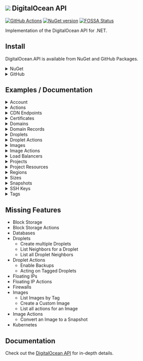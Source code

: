 ## ![](http://i.imgur.com/llqIpX6.png) DigitalOcean API

[![GitHub Actions](https://img.shields.io/endpoint.svg?url=https%3A%2F%2Factions-badge.atrox.dev%2Ftrmcnvn%2FDigitalOcean.API%2Fbadge&label=build&logo=none)](https://actions-badge.atrox.dev/trmcnvn/DigitalOcean.API/goto)
[![NuGet version](https://img.shields.io/nuget/v/DigitalOcean.API.svg)](https://www.nuget.org/packages/DigitalOcean.API)
[![FOSSA Status](https://app.fossa.com/api/projects/git%2Bgithub.com%2Ftrmcnvn%2FDigitalOcean.API.svg?type=shield)](https://app.fossa.com/projects/git%2Bgithub.com%2Ftrmcnvn%2FDigitalOcean.API?ref=badge_shield)

Implementation of the DigitalOcean API for .NET.

## Install

DigitalOcean.API is available from NuGet and GitHub Packages.

<details>
<summary>NuGet</summary>

```
dotnet add package DigitalOcean.API
```

</details>
<details>
<summary>GitHub</summary>

Make sure that you have followed these [steps](https://help.github.com/en/articles/configuring-nuget-for-use-with-github-package-registry#installing-a-package) to setup GitHub Packages.

```
dotnet add package DigitalOcean.API -s https://nuget.pkg.github.com/trmcnvn/index.json
```

</details>

## Examples / Documentation

<details>
  <summary>Account</summary>

[DigitalOcean Documentation](https://developers.digitalocean.com/documentation/v2/#account)

#### Get User Information

```csharp
var account = await client.Account.Get();
// => Models.Responses.Account
```

</details>
<details>
  <summary>Actions</summary>

[DigitalOcean Documentation](https://developers.digitalocean.com/documentation/v2/#actions)

#### List all Actions

```csharp
var actions = await client.Actions.GetAll();
// => IReadOnlyList<Models.Responses.Action>
```

#### Retreive an existing Action

```csharp
var action = await client.Actions.Get(36804636);
// => Models.Responses.Action
```

</details>
<details>
  <summary>CDN Endpoints</summary>

[DigitalOcean Documentation](https://developers.digitalocean.com/documentation/v2/#cdn-endpoints)

#### Create a new CDN endpoint

```csharp
var newEndpoint = new Models.Requests.CdnEndpoint {
  Origin = "static-images.nyc3.digitaloceanspaces.com",
  CertificateId = "892071a0-bb95-49bc-8021-3afd67a210bf",
  CustomDomain = "static.example.com",
  Ttl = 3600,
};
var endpoint = await client.CdnEndpoints.Create(newEndpoint);
// => Models.Responses.CdnEndpoint
```

#### Retreive an existing CDN endpoint

```csharp
var endpoint = await client.CdnEndpoints.Get("19f06b6a-3ace-4315-b086-499a0e521b76");
// => Models.Responses.CdnEndpoint
```

#### List all CDN endpoints

```csharp
var endpoints = await client.CdnEndpoints.GetAll();
// => IReadOnlyList<Models.Responses.CdnEndpoint>
```

#### Update an exisiting CDN endpoint

```csharp
var updatedEndpoint = new Models.Requests.CdnEndpoint {
  Ttl = 1800,
};
var endpoint = await client.CdnEndpoints.Update("19f06b6a-3ace-4315-b086-499a0e521b76", updatedEndpoint);
// => Models.Responses.CdnEndpoint
```

#### Delete a CDN endpoint

```csharp
await client.CdnEndpoints.Delete("19f06b6a-3ace-4315-b086-499a0e521b76");
```

#### Purge the cache for an existing CDN endpoint

```csharp
var files = new Models.Requests.PurgeCdnFiles {
  Files = new List<string> {
    "assets/img/hero.png",
    "assets/css/*",
  },
};
await client.CdnEndpoints.PurgeCache("19f06b6a-3ace-4315-b086-499a0e521b76", files);
```

</details>
<details>
<summary>Certificates</summary>

[DigitalOcean Documentation](https://developers.digitalocean.com/documentation/v2/#certificates)

#### Create a new custom Certificate

```csharp
var newCertificate = new Models.Requests.Certificate {
  Name = "web-cert-01",
  Type = "custom",
  PrivateKey = "-----BEGIN PRIVATE KEY-----",
  LeafCertificate = "-----BEGIN CERTIFICATE-----",
  CertificateChain = "-----BEGIN CERTIFICATE-----",
};
var certificate = await client.Certificates.Create(newCertificate);
// => IReadOnlyList<Models.Responses.Certificate>
```

#### Create a new Let's Encrypt Certificate

```csharp
var newCertificate = new Models.Requests.Certificate {
  Name = "le-cert-01",
  Type = "lets_encrypt",
  DnsNames = new List<string> {
    "www.example.com",
    "example.com",
  },
};
var certificate = await client.Certificates.Create(newCertificate);
// => IReadOnlyList<Models.Responses.Certificate>
```

#### Retreive an exisiting Certificate

```csharp
var certificate = await client.Certificates.Get("892071a0-bb95-49bc-8021-3afd67a210bf");
// => Models.Responses.Certificate
```

#### List all Certificates

```csharp
var certificates = await client.Certificates.GetAll();
// => IReadOnlyList<Models.Requests.Certificate>
```

#### Delete a Certificate

```csharp
await client.Certificates.Delete("892071a0-bb95-49bc-8021-3afd67a210bf");
```

</details>

<details>
<summary>Domains</summary>

[DigitalOcean Documentation](https://developers.digitalocean.com/documentation/v2/#domains)

#### List all Domains

```csharp
var domains = await client.Domains.GetAll();
// => IReadOnlyList<Models.Responses.Domain>
```

#### Create a new Domain

```csharp
var newDomain = new Models.Requests.Domain {
  Name = "example.com",
  IpAddress = "1.2.3.4",
};
var domain = await client.Domains.Create(newDomain);
// => Models.Responses.Domain
```

#### Retreive an existing Domain

```csharp
var domain = await client.Domains.Get("example.com");
// => Models.Responses.Domain
```

#### Delete a Domain

```csharp
await client.Domains.Delete("example.com");
```

</details>
<details>
<summary>Domain Records</summary>

[DigitalOcean Documentation](https://developers.digitalocean.com/documentation/v2/#domain-records)

#### List all Domain Records

```csharp
var records = await client.DomainRecords.GetAll();
// => IReadOnlyList<Models.Responses.DomainRecord>
```

#### Create a new Domain Record

```csharp
var newRecord = new Models.Requests.DomainRecord {
  Type = "A",
  Name = "www",
  Data = "162.10.66.0",
  Ttl = 1800,
};
var record = await client.DomainRecords.Create(newRecord);
// => Models.Responses.DomainRecord
```

#### Retreive an existing Domain Record

```csharp
var record = await client.DomainRecords.Get(3352896);
// => Models.Responses.DomainRecord
```

#### Update a Domain Record

```csharp
var updateRecord = new Models.Requests.DomainRecord {
  Name = "blog",
};
var record = await client.DomainRecords.Update(3352896, updateRecord);
// => Models.Responses.DomainRecord
```

#### Delete a Domain Record

```csharp
await client.DomainRecords.Delete();
```

</details>
<details>
  <summary>Droplets</summary>

[DigitalOcean Documentation](https://developers.digitalocean.com/documentation/v2/#droplets)

#### Create a new Droplet

```csharp
var newDroplet = new Models.Requests.Droplet {
  Name = "example.com",
  Region = "nyc3",
  Size = "s-lvcpu-1gb",
  Image = "ubuntu-16-04-x64",
  SshIdsOrFingerprints = new List<int> { 107149 },
  Backups = false,
  Ipv6 = true,
  Tags = new List<string> { "web" },
};
var droplet = await client.Droplets.Create(newDroplet);
// => Models.Responses.Droplet
```

#### Retreive an existing Droplet by id

```csharp
var droplet = await client.Droplets.Get(3164494);
// => Models.Responses.Droplet
```

#### List all Droplets

```csharp
var droplets = await client.Droplets.GetAll();
// => IReadOnlyList<Models.Responses.Droplet>
```

#### Listing Droplets by Tag

```csharp
var droplets = await client.Droplets.GetAllByTag("awesome");
// => IReadOnlyList<Models.Responses.Droplet>
```

#### List all available Kernels for a Droplet

```csharp
var kernels = await client.Droplets.GetKernels(3164494);
// => IReadOnlyList<Models.Responses.Kernel>
```

#### List snapshots for a Droplet

```csharp
var snapshots = await client.Droplets.GetSnapshots(3164494);
// => IReadOnlyList<Models.Responses.Image>
```

#### List backups for a Droplet

```csharp
var backups = await client.Droplets.GetBackups(3164494);
// => IReadOnlyList<Models.Responses.Image>
```

#### List actions for a Droplet

```csharp
var actions = await client.Droplets.GetActions(3164494);
// => IReadOnlyList<Models.Responses.Action>
```

#### Delete a Droplet

```csharp
await client.Droplets.Delete(3164494);
```

#### Deleting Droplets by Tag

```csharp
await client.Droplets.DeleteByTag("awesome");
```

</details>
<details>
<summary>Droplet Actions</summary>

[DigitalOcean Documentation](https://developers.digitalocean.com/documentation/v2/#droplet-actions)

#### Disable Backups

```csharp
var action = await client.DropletActions.DisableBackups(3164450);
// => Models.Responses.Action
```

#### Reboot a Droplet

```csharp
var action = await client.DropletActions.Reboot(3164450);
// => Models.Responses.Action
```

#### Power Cycle a Droplet

```csharp
var action = await client.DropletActions.PowerCycle(3164450);
// => Models.Responses.Action
```

#### Shutdown a Droplet

```csharp
var action = await client.DropletActions.Shutdown(3164450);
// => Models.Responses.Action
```

#### Power Off a Droplet

```csharp
var action = await client.DropletActions.PowerOff(3164450);
// => Models.Responses.Action
```

#### Power On a Droplet

```csharp
var action = await client.DropletActions.PowerOn(3164450);
// => Models.Responses.Action
```

#### Restore a Droplet

```csharp
var action = await client.DropletActions.Restore(3164450, 12389723);
// => Models.Responses.Action
```

#### Password Reset a Droplet

```csharp
var action = await client.DropletActions.ResetPassword(3164450);
// => Models.Responses.Action
```

#### Resize a Droplet

```csharp
var action = await client.DropletActions.Resize(3164450, "1gb");
// => Models.Responses.Action
```

#### Rebuild a Droplet

```csharp
var action = await client.DropletActions.Rebuild(3164450, "ubuntu-16-04-x64");
// => Models.Responses.Action
```

#### Rename a Droplet

```csharp
var action = await client.DropletActions.Rename(3164450, "nifty-new-name");
// => Models.Responses.Action
```

#### Change the Kernel

```csharp
var action = await client.DropletActions.ChangeKernel(3164450, 991);
// => Models.Responses.Action
```

#### Enable IPv6

```csharp
var action = await client.DropletActions.EnableIpv6(3164450);
// => Models.Responses.Action
```

#### Enable Private Networking

```csharp
var action = await client.DropletActions.EnablePrivateNetworking(3164450);
// => Models.Responses.Action
```

#### Snapshot a Droplet

```csharp
var action = await client.DropletActions.Snapshot(3164450, "Nifty New Snapshot");
// => Models.Responses.Action
```

#### Retreive a Droplet Action

```csharp
var action = await client.DropletActions.GetDropletAction(3164444, 36804807);
// => Models.Responses.Action
```

</details>
<details>
<summary>Images</summary>

[DigitalOcean Documentation](https://developers.digitalocean.com/documentation/v2/#images)

#### List all Images

```csharp
var images = await client.Images.GetAll();
// => IReadOnlyList<Models.Responses.Image>
```

#### List all Distrubution Images

```csharp
var images = await client.Images.GetAll(Models.Requests.ImageType.Distrubution);
// => IReadOnlyList<Models.Responses.Image>
```

#### List all Application Images

```csharp
var images = await client.Images.GetAll(Models.Requests.ImageType.Application);
// => IReadOnlyList<Models.Responses.Image>
```

#### List a User's Images

```csharp
var images = await client.Images.GetAll(Models.Requests.ImageType.Private);
// => IReadOnlyList<Models.Responses.Image>
```

#### Retreive an existing Image by id

```csharp
var image = await client.Images.Get(7555620);
// => Models.Responses.Image
```

#### Retreive an existing Image by slug

```csharp
var image = await client.Images.Get("ubuntu-16-04-x64");
// => Models.Responses.Image
```

#### Update an Image

```csharp
var updateImage = new Models.Requests.Image {
  Name = "new-image-name",
};
var image = await client.Images.Update(7555620, updateImage);
// => Models.Responses.Image
```

#### Delete an Image

```csharp
await client.Images.Delete(7555620);
```

</details>
<details>
<summary>Image Actions</summary>

[DigitalOcean Documenation](https://developers.digitalocean.com/documentation/v2/#image-actions)

#### Transfer an Image

```csharp
var action = await client.ImageActions.Transfer(7938269, "nyc2");
// => Models.Responses.Action
```

#### Retreive an existing Image Action

```csharp
var action = await client.ImageActions.GetAction(7938269, 36805527);
// => Models.Responses.Action
```

</details>
<details>
<summary>Load Balancers</summary>

[DigitalOcean Documenation](https://developers.digitalocean.com/documentation/v2/#load-balancers)

#### Create a new Load Balancer

```csharp
var newBalancer = new Models.Requests.LoadBalancer {
  Name = "example-lb-01",
  Region = "nyc3",
  ForwardingRules = new List<Models.Responses.ForwardingRules> {
    new Models.Responses.ForwardingRules {
      EntryProtocol = "http",
      EntryPort = 80,
      TargetProtocol = "http",
      TargetPort = 80,
      CertificateId = "",
      TlsPassthrough = false,
    }
  },
  HealthCheck = new Models.Responses.HealthCheck {
    Protocol = "http",
    Port = 80,
    Path = "/",
    CheckIntervalSeconds = 10,
    ResponseTimeoutInSeconds = 5,
    HealthyThreshold = 5,
    UnhealthyThreshold = 3,
  },
  StickySessions = new Models.Responses.StickySessions {
    Type = "none",
  },
  DropletIds = new List<int> { 3164444, 3164445 },
};
var balancer = await client.LoadBalancers.Create(newBalancer);
// => Models.Responses.LoadBalancer
```

#### Create a new Load Balancer with Droplet Tag

```csharp
var newBalancer = new Models.Requests.LoadBalancer {
  Name = "example-lb-01",
  Region = "nyc3",
  ForwardingRules = new List<Models.Responses.ForwardingRules> {
    new Models.Responses.ForwardingRules {
      EntryProtocol = "http",
      EntryPort = 80,
      TargetProtocol = "http",
      TargetPort = 80,
      CertificateId = "",
      TlsPassthrough = false,
    }
  },
  HealthCheck = new Models.Responses.HealthCheck {
    Protocol = "http",
    Port = 80,
    Path = "/",
    CheckIntervalSeconds = 10,
    ResponseTimeoutInSeconds = 5,
    HealthyThreshold = 5,
    UnhealthyThreshold = 3,
  },
  StickySessions = new Models.Responses.StickySessions {
    Type = "none",
  },
  Tag = "web:prod",
};
var balancer = await client.LoadBalancers.Create(newBalancer);
// => Models.Responses.LoadBalancer
```

#### Retreive an existing Load Balancer

```csharp
var balancer = await client.LoadBalancers.Get("4de7ac8b-495b-4884-9a69-1050c6793cd6");
// => Models.Responses.LoadBalancer
```

#### List all Load Balancers

```csharp
var balancers = await client.LoadBalancers.GetAll();
// => IReadOnlyList<Models.Responses.LoadBalancer>
```

#### Update a Load Balancer

```csharp
var updateBalancer = new Models.Requests.LoadBalancer {
  Name = "example-lb-01",
  Region = "nyc3",
  Algorithm = "least_connections",
  ForwardingRules = new List<Models.Requests.ForwardingRules> {
    new Models.Requests.ForwardingRules {
      EntryProtocol = "http",
      EntryPort = 80,
      TargetProtocol = "http",
      TargetPort = 80,
    }
  },
  HealthCheck = new Models.Requests.HealthCheck {
    Protocol = "http",
    Port = 80,
    Path = "/",
    CheckIntervalInSeconds = 10,
    ResponseTimeoutInSeconds = 5,
    HealthyThreshold = 5,
    UnhealthyThreshold = 3,
  },
  StickySessions = new Models.Requests.StickySessions {
    Type = "cookies",
    CookieName = "DO_LB",
    CookieTtlInSeconds = 300,
  },
  DropletIds = new List<int> { 3164444, 3164445 },
};
var balancer = await client.LoadBalancers.Update("4de7ac8b-495b-4884-9a69-1050c6793cd6", updateBalancer);
// => Models.Responses.LoadBalancer
```

#### Delete a Load Balancer

```csharp
await client.LoadBalancers.Delete("4de7ac8b-495b-4884-9a69-1050c6793cd6");
```

#### Add Droplets to a Load Balancer

```csharp
var droplets = new Models.Requests.LoadBalancerDroplets {
  DropletIds = new List<int> { 3164446, 3164447 },
};
await client.LoadBalancers.AddDroplets("4de7ac8b-495b-4884-9a69-1050c6793cd6", droplets);
```

#### Remove Droplets from a Load Balancer

```csharp
var droplets = new Models.Requests.LoadBalancerDroplets {
  DropletIds = new List<int> { 3164446, 3164447 },
};
await client.LoadBalancers.RemoveDroplets("4de7ac8b-495b-4884-9a69-1050c6793cd6", droplets);
```

#### Add forwarding rules to a Load Balancer

```csharp
var rules = new Models.Requests.ForwardingRules {
  EntryProtocol = "tcp",
  EntryPort = 3306,
  TargetProtocol = "tcp",
  TargetPort = 3306,
};
await client.LoadBalancers.AddForwardingRule("4de7ac8b-495b-4884-9a69-1050c6793cd6", rules);
```

#### Remove forwarding rules from a Load Balancer

```csharp
var rules = new Models.Requests.ForwardingRules {
  EntryProtocol = "tcp",
  EntryPort = 3306,
  TargetProtocol = "tcp",
  TargetPort = 3306,
};
await client.LoadBalancers.RemoveForwardingRule("4de7ac8b-495b-4884-9a69-1050c6793cd6", rules);
```

</details>
<details>
<summary>Projects</summary>

[DigitalOcean Documentation](https://developers.digitalocean.com/documentation/v2/#projects)

#### Create a Project

```csharp
var newProject = new Models.Requests.Project {
  Name = "my-web-api",
  Description = "My Website API",
  Purpose = Models.Requests.Project.Purposes.ServiceOrApi,
  Environment = Models.Requests.Project.Environments.Production,
};
var project = await client.Projects.Create(newProject);
// => Models.Responses.Project
```

#### List All Projects

```csharp
var projects = await client.Projects.GetAll();
// => IReadOnlyList<Models.Responses.Project>
```

#### Update a Project

```csharp
var updateProject = new Models.Requests.UpdateProject {
  Name = "my-web-api",
  Description = "My Website API",
  Purpose = Models.Requests.Project.Purposes.ServiceOrApi,
  Environment = Models.Requests.Project.Environments.Staging,
  IsDefault = false,
};
var project = await client.Projects.Update("4e1bfbc3-dc3e-41f2-a18f-1b4d7ba71679", updateProject);
// => Models.Responses.Project
```

#### Patch a Project

```csharp
var patchProject = new Models.Requests.PatchProject {
  Environment = Models.Requests.Project.Environments.Staging,
};
var project = await client.Projects.Patch("4e1bfbc3-dc3e-41f2-a18f-1b4d7ba71679", patchProject);
// => Models.Responses.Project
```

#### Retreive an existing Project

```csharp
var project = await client.Projects.Get("4e1bfbc3-dc3e-41f2-a18f-1b4d7ba71679");
// => Models.Responses.Project
```

#### Retreive the Default Project

```csharp
var project = await client.Projects.GetDefault();
// => Models.Responses.Project
```

#### Update the Default Project

```csharp
var updateProject = new Models.Requests.UpdateProject {
  Name = "my-web-api",
  Description = "My Website API",
  Purpose = Models.Requests.Project.Purposes.ServiceOrApi,
  Environment = Models.Requests.Project.Environments.Staging,
  IsDefault = false,
};
var project = await client.Projects.UpdateDefault(updateProject);
// => Models.Responses.Project
```

#### Patch the Default Project

```csharp
var updateProject = new Models.Requests.PatchProject {
  Environment = Models.Requests.Project.Environments.Staging,
};
var project = await client.Projects.PatchDefault(updateProject);
// => Models.Responses.Project
```

</details>
<details>
<summary>Project Resources</summary>

[DigitalOcean Documentation](https://developers.digitalocean.com/documentation/v2/#project-resources)

#### List all Resources

```csharp
var resources = await client.ProjectResources.GetResources("4e1bfbc3-dc3e-41f2-a18f-1b4d7ba71679");
// => IReadOnlyList<Models.Responses.ProjectResource>
```

#### Assign Resources

```csharp
var newResources = new Models.Requests.AssignResourcesNames {
  Resources = new List<string> { "do:droplet:1", "do:floatingip:192.168.99.100", },
};
var resources = await client.ProjectResources.AssignResources("4e1bfbc3-dc3e-41f2-a18f-1b4d7ba71679", newResources);
// => IReadOnlyList<Models.Responses.ProjectResource>
```

#### List Default Project Resources

```csharp
var resources = await client.ProjectResources.GetDefaultResources();
// => IReadOnlyList<Models.Responses.ProjectResource>
```

#### Assign Default Project Resources

```csharp
var newResources = new Models.Requests.AssignResourcesNames {
  Resources = new List<string> { "do:droplet:1", "do:floatingip:192.168.99.100", },
};
var resources = await client.ProjectResources.AssignDefaultResources("4e1bfbc3-dc3e-41f2-a18f-1b4d7ba71679", newResources);
// => IReadOnlyList<Models.Responses.ProjectResource>
```

</details>
<details>
<summary>Regions</summary>

[DigitalOcean Documentation](https://developers.digitalocean.com/documentation/v2/#regions)

#### List all Regions

```csharp
var regions = await client.Regions.GetAll();
// => IReadOnlyList<Models.Responses.Region>
```

</details>
<details>
<summary>Sizes</summary>

[DigitalOcean Documentation](https://developers.digitalocean.com/documentation/v2/#sizes)

#### List all Sizes

```csharp
var sizes = await client.Sizes.GetAll();
// => IReadOnlyList<Models.Responses.Sizes>
```

</details>
<details>
<summary>Snapshots</summary>

[DigitalOcean Documentation](https://developers.digitalocean.com/documentation/v2/#snapshots)

#### List all snapshots

```csharp
var snapshots = await client.Snapshots.GetAll();
// => IReadOnlyList<Models.Responses.Snapshot>
```

#### List all Droplet snapshots

```csharp
var snapshots = await client.Snapshots.GetAllDroplet();
// => IReadOnlyList<Models.Responses.Snapshot>
```

#### List all volume snapshots

```csharp
var snapshots = await client.Snapshots.GetAllVolume();
// => IReadOnlyList<Models.Responses.Snapshot>
```

#### Retreive an existing snapshot by id

```csharp
var snapshot = await client.Snapshots.Get("fbe805e8-866b-11e6-96bf-000f53315a41");
// => Models.Responses.Snapshot
```

#### Delete a snapshot

```csharp
await client.Snapshots.Delete("fbe805e8-866b-11e6-96bf-000f53315a41");
```

</details>
<details>
<summary>SSH Keys</summary>

[DigitalOcean Documentation](https://developers.digitalocean.com/documentation/v2/#ssh-keys)

#### List all Keys

```csharp
var keys = await client.Keys.GetAll();
// => IReadOnlyList<Models.Responses.Key>
```

#### Create a new Key

```csharp
var newKey = new Models.Requests.Key {
  Name = "My SSH Public Key",
  PublicKey = "ssh-rsa AAAAB3NzaC1yc....",
};
var key = await client.Keys.Create(newKey);
// => Models.Responses.Key
```

#### Retreive an existing Key

```csharp
var key = await client.Keys.Get(512190);
// => Models.Responses.Key
```

```csharp
var key = await client.Keys.Get("3b:16:bf:e4:8b:00:8b:b8:59:8c:a9:d3:f0:19:45:fa");
// => Models.Responses.Key
```

#### Update a Key

```csharp
var updateKey = new Models.Requests.Key {
  Name = "Renamed SSH Key",
};
var key = await client.Keys.Update(512190, updateKey);
```

```csharp
var updateKey = new Models.Requests.Key {
  Name = "Renamed SSH Key",
};
var key = await client.Keys.Update("3b:16:bf:e4:8b:00:8b:b8:59:8c:a9:d3:f0:19:45:fa", updateKey);
```

#### Delete a Key

```csharp
await client.Keys.Delete(512190);
```

```csharp
await client.Keys.Delete("3b:16:bf:e4:8b:00:8b:b8:59:8c:a9:d3:f0:19:45:fa");
```

</details>
<details>
<summary>Tags</summary>

[DigitalOcean Documentation](https://developers.digitalocean.com/documentation/v2/#tags)

#### Create a new Tag

```csharp
var newTag = new Models.Requests.Tag {
  Name = "awesome",
};
var tag = await client.Tags.Create(newTag);
// => Models.Responses.Tag
```

#### Retreive a Tag

```csharp
var tag = await client.Tags.Get("awesome");
// => Models.Responses.Tag
```

#### List all Tags

```csharp
var tags = await client.Tags.GetAll();
// => IReadOnlyList<Models.Responses.Tag>
```

#### Tag a Resource

```csharp
var resources = new List<KeyValuePair<string, string>> {
  {"9569411", "droplet"},
  {"7555620", "image"},
  {"3d80cb72-342b-4aaa-b92e-4e4abb24a933", "volume"},
};
await client.Tags.Tag("awesome", resources);
```

#### Untag a Resource

```csharp
var resources = new List<KeyValuePair<string, string>> {
  {"9569411", "droplet"},
  {"7555620", "image"},
  {"3d80cb72-342b-4aaa-b92e-4e4abb24a933", "volume"},
};
await client.Tags.Untag("awesome", resources);
```

#### Delete a Tag

```csharp
await client.Tags.Delete("awesome");
```

</details>

## Missing Features

- Block Storage
- Block Storage Actions
- Databases
- Droplets
  - Create multiple Droplets
  - List Neighbors for a Droplet
  - List all Droplet Neighbors
- Droplet Actions
  - Enable Backups
  - Acting on Tagged Droplets
- Floating IPs
- Floating IP Actions
- Firewalls
- Images
  - List Images by Tag
  - Create a Custom Image
  - List all actions for an Image
- Image Actions
  - Convert an Image to a Snapshot
- Kubernetes

## Documentation

Check out the [DigitalOcean API](https://developers.digitalocean.com/) for in-depth details.
